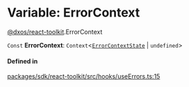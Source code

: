 # Variable: ErrorContext

[@dxos/react-toolkit](../modules/dxos_react_toolkit.md).ErrorContext

 `Const` **ErrorContext**: `Context`<[`ErrorContextState`](../interfaces/dxos_react_toolkit.ErrorContextState.md) \| `undefined`\>

#### Defined in

[packages/sdk/react-toolkit/src/hooks/useErrors.ts:15](https://github.com/dxos/dxos/blob/main/packages/sdk/react-toolkit/src/hooks/useErrors.ts#L15)
